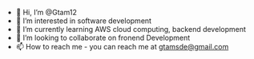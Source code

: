 - 👋 Hi, I’m @Gtam12
- 👀 I’m interested in software development
- 🌱 I’m currently learning AWS cloud computing, backend development
- 💞️ I’m looking to collaborate on fronend Development
- 📫 How to reach me - you can reach me at gtamsde@gmail.com

<!---
Gtam12/Gtam12 is a ✨ special ✨ repository because its `README.md` (this file) appears on your GitHub profile.
You can click the Preview link to take a look at your changes.
--->
